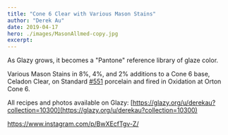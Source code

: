```yaml
---
title: "Cone 6 Clear with Various Mason Stains"
author: "Derek Au"
date: 2019-04-17
hero: ./images/MasonAllmed-copy.jpg
excerpt: 
---
```


As Glazy grows, it becomes a "Pantone" reference library of glaze color.

Various Mason Stains in 8%, 4%, and 2% additions to a Cone 6 base, Celadon Clear, on Standard [#551](https://www.instagram.com/explore/tags/551/) porcelain and fired in Oxidation at Orton Cone 6.

All recipes and photos available on Glazy: [https://glazy.org/u/derekau?collection=10300](https://glazy.org/u/derekau?collection=10300)

https://www.instagram.com/p/BwXEcfTgv-Z/
